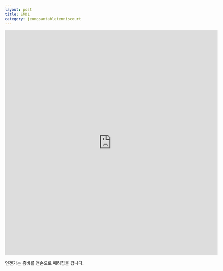 ```yaml
---
layout: post
title: 단련1
category: jeungsantabletenniscourt
---
```

<iframe src="https://player.vimeo.com/video/549600320?badge=0&amp;autopause=0&amp;player_id=0&amp;app_id=58479" width="680" height="720" frameborder="0" allow="autoplay; fullscreen; picture-in-picture" allowfullscreen title="19시 옥상 tapball"></iframe>

언젠가는
좀비를 맨손으로 때려잡을 겁니다.

